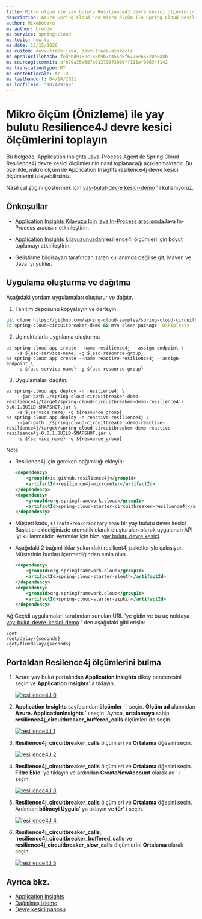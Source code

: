 ```yaml
---
title: Mikro ölçüm ile yay bulutu Resilience4J devre kesici ölçümlerini toplayın
description: Azure Spring Cloud 'da mikro ölçüm ile Spring Cloud Resilience4J devre kesici ölçümlerini toplama.
author: MikeDodaro
ms.author: brendm
ms.service: spring-cloud
ms.topic: how-to
ms.date: 12/15/2020
ms.custom: devx-track-java, devx-track-azurecli
ms.openlocfilehash: fedebd9182c168b9b7c455d5f6726e66720e0a8b
ms.sourcegitcommit: afb79a35e687a91270973990ff111ef90634f142
ms.translationtype: MT
ms.contentlocale: tr-TR
ms.lasthandoff: 04/14/2021
ms.locfileid: "107479169"
---
```

# <a name="collect-spring-cloud-resilience4j-circuit-breaker-metrics-with-micrometer-preview"></a>Mikro ölçüm (Önizleme) ile yay bulutu Resilience4J devre kesici ölçümlerini toplayın

Bu belgede, Application Insights Java-Process Agent ile Spring Cloud Resilience4j devre kesici ölçümlerinin nasıl toplanacağı açıklanmaktadır. Bu özellikle, mikro ölçüm ile Application Insights resilience4j devre kesici ölçümlerini izleyebilirsiniz.

Nasıl çalıştığını göstermek için [yay-bulut-devre kesici-demo](https://github.com/spring-cloud-samples/spring-cloud-circuitbreaker-demo) ' i kullanıyoruz.

## <a name="prerequisites"></a>Önkoşullar

* [Application Insights Kılavuzu Için java In-Process aracısında](./spring-cloud-howto-application-insights.md#enable-java-in-process-agent-for-application-insights)Java In-Process aracısını etkinleştirin. 

* [Application Insights kılavuzunuzdan](../azure-monitor/app/pre-aggregated-metrics-log-metrics.md#custom-metrics-dimensions-and-pre-aggregation)resilience4j ölçümleri için boyut toplamayı etkinleştirin.

* Geliştirme bilgisayarı tarafından zaten kullanımda değilse git, Maven ve Java 'yı yükler.

## <a name="build-and-deploy-apps"></a>Uygulama oluşturma ve dağıtma

Aşağıdaki yordam uygulamaları oluşturur ve dağıtır.

1. Tanıtım deposunu kopyalayın ve derleyin.

```bash
git clone https://github.com/spring-cloud-samples/spring-cloud-circuitbreaker-demo.git
cd spring-cloud-circuitbreaker-demo && mvn clean package -DskipTests
```

2. Uç noktalarla uygulama oluşturma

```azurecli
az spring-cloud app create --name resilience4j --assign-endpoint \
    -s ${asc-service-name} -g ${asc-resource-group}
az spring-cloud app create --name reactive-resilience4j --assign-endpoint \
    -s ${asc-service-name} -g ${asc-resource-group}
```

3. Uygulamaları dağıtın.

```azurecli
az spring-cloud app deploy -n resilience4j \
    --jar-path ./spring-cloud-circuitbreaker-demo-resilience4j/target/spring-cloud-circuitbreaker-demo-resilience4j-0.0.1.BUILD-SNAPSHOT.jar \
    -s ${service_name} -g ${resource_group}
az spring-cloud app deploy -n reactive-resilience4j \
    --jar-path ./spring-cloud-circuitbreaker-demo-reactive-resilience4j/target/spring-cloud-circuitbreaker-demo-reactive-resilience4j-0.0.1.BUILD-SNAPSHOT.jar \
    -s ${service_name} -g ${resource_group}
```

> [!Note]
>
> * Resilience4j için gereken bağımlılığı ekleyin:
>
>   ```xml
>   <dependency>
>       <groupId>io.github.resilience4j</groupId>
>       <artifactId>resilience4j-micrometer</artifactId>
>   </dependency>
>   <dependency>
>       <groupId>org.springframework.cloud</groupId>
>       <artifactId>spring-cloud-starter-circuitbreaker-resilience4j</artifactId>
>   </dependency>
>   ```
> * Müşteri kodu, `CircuitBreakerFactory` `bean` bir yay bulutu devre kesici Başlatıcı eklediğinizde otomatik olarak oluşturulan olarak uygulanan API 'yi kullanmalıdır. Ayrıntılar için bkz. [yay bulutu devre kesici](https://spring.io/projects/spring-cloud-circuitbreaker#overview).
>
> * Aşağıdaki 2 bağımlılıklar yukarıdaki resilient4j paketleriyle çakışıyor.  Müşterinin bunları içermediğinden emin olun.
>
>   ```xml
>   <dependency>
>       <groupId>org.springframework.cloud</groupId>
>       <artifactId>spring-cloud-starter-sleuth</artifactId>
>   </dependency>
>   <dependency>
>       <groupId>org.springframework.cloud</groupId>
>       <artifactId>spring-cloud-starter-zipkin</artifactId>
>   </dependency>
>   ```
>
>
> Ağ Geçidi uygulamaları tarafından sunulan URL 'ye gidin ve bu uç noktaya [yay-bulut-devre-kesici-demo](https://github.com/spring-cloud-samples/spring-cloud-circuitbreaker-demo) ' den aşağıdaki gibi erişin:
>
>   ```console
>   /get
>   /get/delay/{seconds}
>   /get/fluxdelay/{seconds}
>   ```

## <a name="locate-resilence4j-metrics-from-portal"></a>Portaldan Resilence4j ölçümlerini bulma

1. Azure yay bulut portalından **Application Insights** dikey penceresini seçin ve **Application Insights**' a tıklayın.

   [![resilience4J 0](media/spring-cloud-resilience4j/resilience4J-0.png)](media/spring-cloud-resilience4j/resilience4J-0.PNG)

2. **Application Insights** sayfasından **ölçümler** ' i seçin.  **Ölçüm ad** alanından **Azure. ApplicationInsights** ' ı seçin.  Ayrıca, **ortalamaya** sahip **resilience4j_circuitbreaker_buffered_calls** ölçümleri de seçin.

   [![resilience4J 1](media/spring-cloud-resilience4j/resilience4J-1.png)](media/spring-cloud-resilience4j/resilience4J-1.PNG)

3. **Resilience4j_circuitbreaker_calls** ölçümleri ve **Ortalama** öğesini seçin.

   [![resilience4J 2](media/spring-cloud-resilience4j/resilience4J-2.png)](media/spring-cloud-resilience4j/resilience4J-2.PNG)

4. **Resilience4j_circuitbreaker_calls** ölçümleri ve **Ortalama** öğesini seçin.  **Filtre Ekle**' ye tıklayın ve ardından **CreateNewAccount** olarak ad ' ı seçin.

   [![resilience4J 3](media/spring-cloud-resilience4j/resilience4J-3.png)](media/spring-cloud-resilience4j/resilience4J-3.PNG)

5. **Resilience4j_circuitbreaker_calls** ölçümleri ve **Ortalama** öğesini seçin.  Ardından **bölmeyi Uygula**' ya tıklayın ve **tür**' i seçin.

   [![resilience4J 4](media/spring-cloud-resilience4j/resilience4J-4.png)](media/spring-cloud-resilience4j/resilience4J-4.PNG)

6. **Resilience4j_circuitbreaker_calls**, '**resilience4j_circuitbreaker_buffered_calls** ve **resilience4j_circuitbreaker_slow_calls** ölçümlerini **Ortalama** olarak seçin.

   [![resilience4J 5](media/spring-cloud-resilience4j/resilience4j-5.png)](media/spring-cloud-resilience4j/resilience4j-5.PNG)

## <a name="see-also"></a>Ayrıca bkz.

* [Application Insights](spring-cloud-howto-application-insights.md)
* [Dağıtılmış izleme](spring-cloud-howto-distributed-tracing.md)
* [Devre kesici panosu](spring-cloud-tutorial-circuit-breaker.md)
